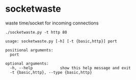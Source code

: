 # socketwaste
waste time/socket for incoming connections

``` 
./socketwaste.py -t http 80
```

```
usage: socketwaste.py [-h] [-t {basic,http}] port

positional arguments:
  port

optional arguments:
  -h, --help            show this help message and exit
  -t {basic,http}, --type {basic,http}
```
